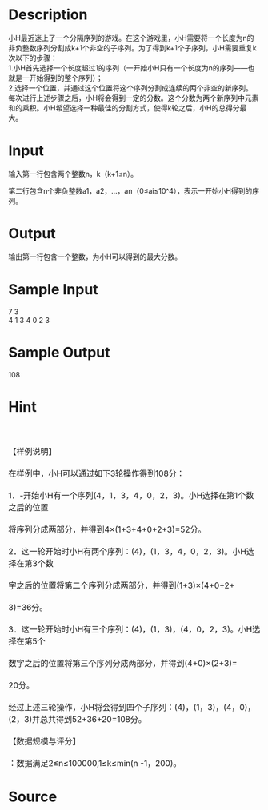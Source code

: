
# Description

<div class="content"><div>小H最近迷上了一个分隔序列的游戏。在这个游戏里，小H需要将一个长度为n的非负整数序列分割成k+1个非空的子序列。为了得到k+1个子序列，小H需要重复k次以下的步骤：</div>
<div>1.小H首先选择一个长度超过1的序列（一开始小H只有一个长度为n的序列——也就是一开始得到的整个序列）；</div>
<div>2.选择一个位置，并通过这个位置将这个序列分割成连续的两个非空的新序列。</div>
<div></div>
<div>每次进行上述步骤之后，小H将会得到一定的分数。这个分数为两个新序列中元素和的乘积。小H希望选择一种最佳的分割方式，使得k轮之后，小H的总得分最大。</div>
<div></div></div>

# Input

<div class="content"><p>输入第一行包含两个整数n，k（k+1≤n）。</p>
<div>第二行包含n个非负整数a1，a2，...，an（0≤ai≤10^4），表示一开始小H得到的序列。</div></div>

# Output

<div class="content"><p>输出第一行包含一个整数，为小H可以得到的最大分数。</p></div>

# Sample Input

<div class="content"><span class="sampledata">7 3 <br/>
4 1 3 4 0 2 3 <br/>
</span></div>

# Sample Output

<div class="content"><span class="sampledata">108 <br/>
</span></div>

# Hint

<div class="content"><p></p><p><span style="font-size: medium"><br/><br/>
【样例说明】 <br/><br/>
在样例中，小H可以通过如下3轮操作得到108分： <br/><br/>
1．-开始小H有一个序列(4，1，3，4，0，2，3)。小H选择在第1个数之后的位置 <br/><br/>
将序列分成两部分，并得到4×(1+3+4+0+2+3)=52分。 <br/><br/>
2．这一轮开始时小H有两个序列：(4)，(1，3，4，0，2，3)。小H选择在第3个数 <br/><br/>
字之后的位置将第二个序列分成两部分，并得到(1+3)×(4+0+2+ <br/><br/>
3)=36分。 <br/><br/>
3．这一轮开始时小H有三个序列：(4)，(1，3)，(4，0，2，3)。小H选择在第5个 <br/><br/>
数字之后的位置将第三个序列分成两部分，并得到(4+0)×(2+3)= <br/><br/>
20分。 <br/><br/>
经过上述三轮操作，小H将会得到四个子序列：(4)，(1，3)，(4，0)，(2，3)并总共得到52+36+20=108分。 <br/><br/>
【数据规模与评分】 <br/><br/>
：数据满足2≤n≤100000,1≤k≤min(n -1，200)。</span></p><p></p></div>

# Source

<div class="content"><p><a href="problemset.php?search="></a></p></div>

